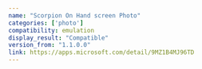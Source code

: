 ```yaml
---
name: "Scorpion On Hand screen Photo"
categories: ['photo']
compatibility: emulation
display_result: "Compatible"
version_from: "1.1.0.0"
link: https://apps.microsoft.com/detail/9MZ1B4MJ96TD
---
```


